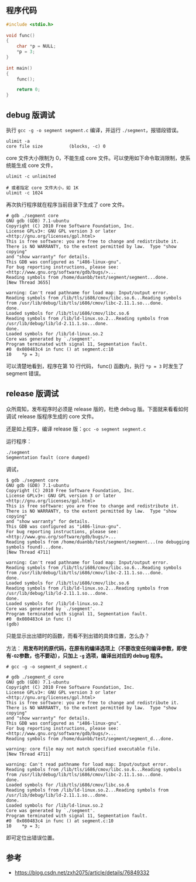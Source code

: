 ## 程序代码

```c++
#include <stdio.h>
  
void func()  
{  
    char *p = NULL;  
    *p = 3;  
}  
  
int main()
{  
    func();

    return 0;  
}  
```

## debug 版调试

执行 `gcc -g -o segment segment.c` 编译，并运行 `./segment`，报错段错误。

```shell
ulimit -a  
core file size          (blocks, -c) 0  
```

core 文件大小限制为 0，不能生成 core 文件。可以使用如下命令取消限制，使系统能生成 core 文件，

```shell
ulimit -c unlimited

# 或者指定 core 文件大小，如 1K
ulimit -c 1024
```

再次执行程序就在程序当前目录下生成了 core 文件。

```shell
# gdb ./segment core  
GNU gdb (GDB) 7.1-ubuntu  
Copyright (C) 2010 Free Software Foundation, Inc.  
License GPLv3+: GNU GPL version 3 or later <http://gnu.org/licenses/gpl.html>  
This is free software: you are free to change and redistribute it.  
There is NO WARRANTY, to the extent permitted by law.  Type "show copying"  
and "show warranty" for details.  
This GDB was configured as "i486-linux-gnu".  
For bug reporting instructions, please see:  
<http://www.gnu.org/software/gdb/bugs/>...  
Reading symbols from /home/duanbb/test/segment/segment...done.  
[New Thread 3655]  
  
warning: Can't read pathname for load map: Input/output error.  
Reading symbols from /lib/tls/i686/cmov/libc.so.6...Reading symbols from /usr/lib/debug/lib/tls/i686/cmov/libc-2.11.1.so...done.  
done.  
Loaded symbols for /lib/tls/i686/cmov/libc.so.6  
Reading symbols from /lib/ld-linux.so.2...Reading symbols from /usr/lib/debug/lib/ld-2.11.1.so...done.  
done.  
Loaded symbols for /lib/ld-linux.so.2  
Core was generated by `./segment'.  
Program terminated with signal 11, Segmentation fault.  
#0  0x080483c4 in func () at segment.c:10  
10    *p = 3;  
```

可以清楚地看到，程序在第 10 行代码， func() 函数内，执行 `*p = 3` 时发生了 segment 错误。

## release 版调试

众所周知，发布程序时必须是 release 版的，杜绝 debug 版。下面就来看看如何调试 release 版程序生成的 core 文件。

还是如上程序，编译 release 版：`gcc -o segment segment.c`  

运行程序：

```shell
./segment  
Segmentation fault (core dumped)  
```

调试，

```shell
$ gdb ./segment core   
GNU gdb (GDB) 7.1-ubuntu  
Copyright (C) 2010 Free Software Foundation, Inc.  
License GPLv3+: GNU GPL version 3 or later <http://gnu.org/licenses/gpl.html>  
This is free software: you are free to change and redistribute it.  
There is NO WARRANTY, to the extent permitted by law.  Type "show copying"  
and "show warranty" for details.  
This GDB was configured as "i486-linux-gnu".  
For bug reporting instructions, please see:  
<http://www.gnu.org/software/gdb/bugs/>...  
Reading symbols from /home/duanbb/test/segment/segment...(no debugging symbols found)...done.  
[New Thread 4711]  
  
warning: Can't read pathname for load map: Input/output error.  
Reading symbols from /lib/tls/i686/cmov/libc.so.6...Reading symbols from /usr/lib/debug/lib/tls/i686/cmov/libc-2.11.1.so...done.  
done.  
Loaded symbols for /lib/tls/i686/cmov/libc.so.6  
Reading symbols from /lib/ld-linux.so.2...Reading symbols from /usr/lib/debug/lib/ld-2.11.1.so...done.  
done.  
Loaded symbols for /lib/ld-linux.so.2  
Core was generated by `./segment'.  
Program terminated with signal 11, Segmentation fault.  
#0  0x080483c4 in func ()  
(gdb)   
```

只能显示出出错时的函数，而看不到出错的具体位置，怎么办？

方法： **用发布时的原代码，在原有的编译选项上（不要改变任何编译参数，即使有`-O2`参数，也不要动），只加上 `-g` 选项，编译出对应的 debug 程序。**

```shell
# gcc -g -o segment_d segment.c  
```

```shell
# gdb ./segment_d core  
GNU gdb (GDB) 7.1-ubuntu  
Copyright (C) 2010 Free Software Foundation, Inc.  
License GPLv3+: GNU GPL version 3 or later <http://gnu.org/licenses/gpl.html>  
This is free software: you are free to change and redistribute it.  
There is NO WARRANTY, to the extent permitted by law.  Type "show copying"  
and "show warranty" for details.  
This GDB was configured as "i486-linux-gnu".  
For bug reporting instructions, please see:  
<http://www.gnu.org/software/gdb/bugs/>...  
Reading symbols from /home/duanbb/test/segment/segment_d...done.  
  
warning: core file may not match specified executable file.  
[New Thread 4711]  
  
warning: Can't read pathname for load map: Input/output error.  
Reading symbols from /lib/tls/i686/cmov/libc.so.6...Reading symbols from /usr/lib/debug/lib/tls/i686/cmov/libc-2.11.1.so...done.  
done.  
Loaded symbols for /lib/tls/i686/cmov/libc.so.6  
Reading symbols from /lib/ld-linux.so.2...Reading symbols from /usr/lib/debug/lib/ld-2.11.1.so...done.  
done.  
Loaded symbols for /lib/ld-linux.so.2  
Core was generated by `./segment'.  
Program terminated with signal 11, Segmentation fault.  
#0  0x080483c4 in func () at segment.c:10  
10    *p = 3;  
```

即可定位出错误位置。

## 参考

- <https://blog.csdn.net/zxh2075/article/details/76849332>

